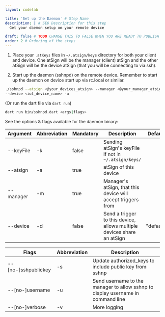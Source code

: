 ```yaml
---
layout: codelab

title: 'Set up the Daemon' # Step Name
description: | # SEO Description for this step
  Get your daemon setup on your remote device

draft: false # TODO CHANGE THIS TO FALSE WHEN YOU ARE READY TO PUBLISH THE PAGE
order: 2 # Ordering of the steps
---
```


1. Place your `.atKeys` files in `~/.atsign/keys` directory for both your client and device. One atSign will be the manager (client) atSign and the other atSign will be the device atSign (that you will be connecting to via ssh).

2. Start up the daemon (sshnpd) on the remote device. Remember to start up the daemon on device start up via rc.local or similar.

```sh
./sshnpd --atsign <@your_devices_atsign> --manager <@your_manager_atsign> \
--device <iot_device_name> -u
```

(Or run the dart file via `dart run`)

```sh
dart run bin/sshnpd.dart <args|flags>
```

See the options & flags available for the daemon binary:

| Argument  | Abbreviation | Mandatory | Description                                                                         | Default   |
|-----------|--------------|-----------|-------------------------------------------------------------------------------------|-----------|
| --keyFile | -k           | false     | Sending atSign's keyFile if not in `~/.atsign/keys/`                                |
| --atsign  | -a           | true      | atSign of this device                                                               |
| --manager | -m           | true      | Manager's atSign, that this device will accept triggers from                        |
| --device  | -d           | false     | Send a trigger to this device, allows multiple devices share an atSign              | "default" |

| Flags               | Abbreviation | Description                                                                     |
|---------------------|--------------|---------------------------------------------------------------------------------|
| --[no-]sshpublickey | -s           | Update authorized_keys to include public key from sshnp                         |
| --[no-]username     | -u           | Send username to the manager to allow sshnp to display username in command line |
| --[no-]verbose      | -v           | More logging                                                                    |